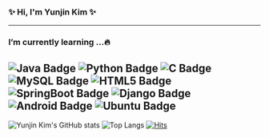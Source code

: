 ### ✨ Hi, I'm Yunjin Kim ✨
---
### I’m currently learning ...🔥
![Java Badge](http://img.shields.io/badge/-Java-007396?style=flat&logo=Java&logoColor=white) ![Python Badge](http://img.shields.io/badge/-Python-3776AB?style=flat&logo=Python&logoColor=white) ![C Badge](http://img.shields.io/badge/-C-A8B9CC?style=flat&logo=C&logoColor=white) ![MySQL Badge](http://img.shields.io/badge/-MySQL-4479A1?style=flat&logo=MySQL&logoColor=white) ![HTML5 Badge](http://img.shields.io/badge/-HTML5-E34F26?style=flat&logo=HTML5&logoColor=white)
![SpringBoot Badge](http://img.shields.io/badge/-SpringBoot-6DB33F?style=flat&logo=SpringBoot&logoColor=white) ![Django Badge](http://img.shields.io/badge/-Django-092E20?style=flat&logo=Django&logoColor=white) ![Android Badge](http://img.shields.io/badge/-Android-3DDC84?style=flat&logo=Android&logoColor=white) ![Ubuntu Badge](http://img.shields.io/badge/-Ubuntu-E95420?style=flat&logo=Ubuntu&logoColor=white)
---
![Yunjin Kim's GitHub stats](https://github-readme-stats.vercel.app/api?username=yunjin99&show_icons=true&theme=dracula) ![Top Langs](https://github-readme-stats.vercel.app/api/top-langs/?username=yunjin99&layout=compact&theme=dracula)
[![Hits](https://hits.seeyoufarm.com/api/count/incr/badge.svg?url=https%3A%2F%2Fgithub.com%2Fyunjin99&count_bg=%23E587B5&title_bg=%23555555&icon=&icon_color=%23E7E7E7&title=hits&edge_flat=false)](https://hits.seeyoufarm.com)

<!--
**yunjin99/yunjin99** is a ✨ _special_ ✨ repository because its `README.md` (this file) appears on your GitHub profile.

Here are some ideas to get you started:

- 🔭 I’m currently working on ...
- 🌱 I’m currently learning ...
- 👯 I’m looking to collaborate on ...
- 🤔 I’m looking for help with ...
- 💬 Ask me about ...
- 📫 How to reach me: ...
- 😄 Pronouns: ...
- ⚡ Fun fact: ...
-->
